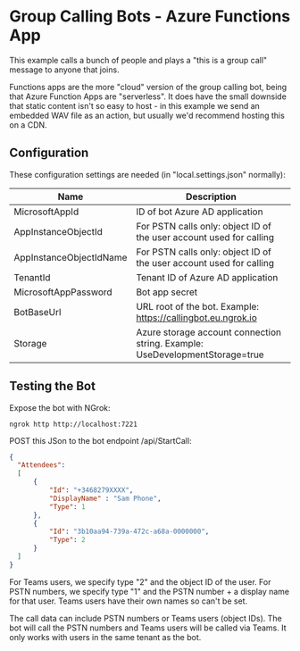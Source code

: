 # Group Calling Bots - Azure Functions App
This example calls a bunch of people and plays a "this is a group call" message to anyone that joins. 

Functions apps are the more "cloud" version of the group calling bot, being that Azure Function Apps are "serverless". It does have the small downside that static content isn't so easy to host - in this example we send an embedded WAV file as an action, but usually we'd recommend hosting this on a CDN.

## Configuration 
These configuration settings are needed (in "local.settings.json" normally):

Name | Description
--------------- | -----------
MicrosoftAppId | ID of bot Azure AD application
AppInstanceObjectId | For PSTN calls only: object ID of the user account used for calling
AppInstanceObjectIdName | For PSTN calls only: object ID of the user account used for calling
TenantId | Tenant ID of Azure AD application
MicrosoftAppPassword | Bot app secret
BotBaseUrl | URL root of the bot. Example: https://callingbot.eu.ngrok.io
Storage | Azure storage account connection string. Example: UseDevelopmentStorage=true

## Testing the Bot
Expose the bot with NGrok:
```
ngrok http http://localhost:7221
```

POST this JSon to the bot endpoint /api/StartCall:
```json
{
  "Attendees":
  [
      {
          "Id": "+3468279XXXX",
          "DisplayName" : "Sam Phone",
          "Type": 1
      },
      {
          "Id": "3b10aa94-739a-472c-a68a-0000000",
          "Type": 2
      }
  ]
}

```
For Teams users, we specify type "2" and the object ID of the user. For PSTN numbers, we specify type "1" and the PSTN number + a display name for that user. Teams users have their own names so can't be set. 

The call data can include PSTN numbers or Teams users (object IDs). The bot will call the PSTN numbers and Teams users will be called via Teams. It only works with users in the same tenant as the bot. 
